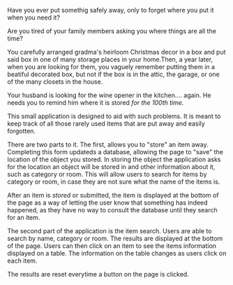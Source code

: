  Have you ever put somethig safely away, only to forget where you put it when you need it? 

 Are you tired of your family members asking you where things are all the time? 

 You carefully arranged gradma's heirloom Christmas decor in a box and put said box in one of many storage places in your home.Then, a year later, when you are looking for them, you vaguely remember putting them in a beatiful decorated box, but not if the box is in the attic, the garage, or one of the many closets in the house. 


 Your husband is looking for the wine opener in the kitchen.... again. He needs you to remind him where it is stored  *for the 100th time.* 

 This small application is designed to aid with  such  problems.  It is meant to keep track of all those rarely used items that are put away and easily forgotten. 

 There are two parts to it.  The first, allows you to "store" an item away. Completing this form updateds a database, allowing the page to "save" the location of the object you stored.  In storing the object the application asks for the location an object will be stored in and other information about it, such as category or room. This will allow users to search for items by category or room, in case they are not sure what the name of the items is. 

 After an item is *stored* or submitted, the item is displayed at the bottom of the page as a way of letting the user know that something has indeed happened, as they have no way to consult the database until they search for an item. 

 The second part of the application is the item search. Users are able to search by name, category or room. The results are displayed at the bottom of the page. Users can then click on an item to see the items information displayed on a table.  The information on the table changes as users click on each item. 

 The results are reset everytime a button on the page is clicked. 